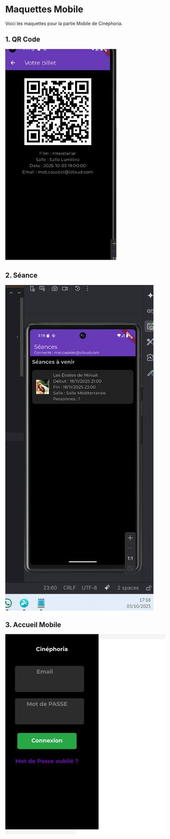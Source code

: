 # Maquettes Mobile

Voici les maquettes pour la partie Mobile de Cinéphoria.

## 1. QR Code
![QR Code](01_qrcode_mobile.png)

## 2. Séance
![Séance](02_seance_mobile.png)

## 3. Accueil Mobile
![Accueil](03_accueil_mobile.png)